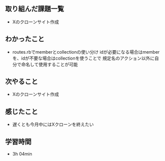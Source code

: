 ## 取り組んだ課題一覧
- Xのクローンサイト作成
## わかったこと
- routes.rbでmemberとcollectionの使い分け
  idが必要になる場合はmemberを、idが不要な場合はcollectionを使うことで
  規定名のアクション以外に自分で命名して使用することが可能
## 次やること
- Xのクローンサイト作成
## 感じたこと
- 遅くとも今月中にはXクローンを終えたい
## 学習時間
- 3h 04min